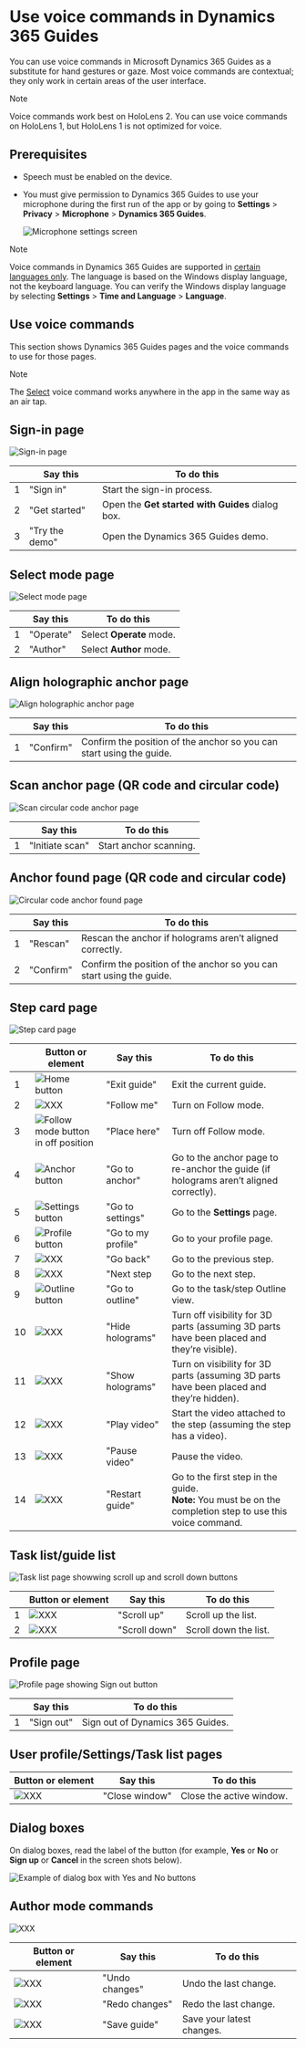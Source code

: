 

# Use voice commands in Dynamics 365 Guides

You can use voice commands in Microsoft Dynamics 365 Guides as a substitute for hand gestures or gaze. Most voice commands are contextual; they only work in certain areas of the user interface. 

>[!NOTE]
>Voice commands work best on HoloLens 2. You can use voice commands on HoloLens 1, but HoloLens 1 is not optimized for voice.  

## Prerequisites

- Speech must be enabled on the device.

- You must give permission to Dynamics 365 Guides to use your microphone during the first run of the app or by going to **Settings** > **Privacy** > **Microphone** > 
**Dynamics 365 Guides**.

    ![Microphone settings screen](media/microphone-permission.PNG "Microphone settings screen")
    
> [!NOTE]
> Voice commands in Dynamics 365 Guides are supported in [certain languages only](https://docs.microsoft.com/dynamics365/mixed-reality/guides/faq#what-languages-is-dynamics-365-guides-available-in). 
The language is based on the Windows display language, not the keyboard language. You can verify the Windows display language by selecting **Settings** > **Time and Language** > 
**Language**.

## Use voice commands

This section shows Dynamics 365 Guides pages and the voice commands to use for those pages.

> [!NOTE]
> The [Select](https://docs.microsoft.com/hololens/hololens-cortana#general-speech-commands) voice command works anywhere in the app in the same way as an air tap. 

## Sign-in page

![Sign-in page](media/voice-sign-in.PNG "Sign-in page")

||Say this|To do this|
|---|-----------------|-------------------------------------------|
|1|"Sign in"|Start the sign-in process.|
|2|"Get started"|Open the **Get started with Guides** dialog box.|
|3|"Try the demo"|Open the Dynamics 365 Guides demo.|

## Select mode page

![Select mode page](media/voice-select-mode.PNG "Select mode page")

||Say this|To do this|
|---|-----------------|-------------------------------------------|
|1|"Operate"|Select **Operate** mode.|
|2|"Author"|Select **Author** mode.|

## Align holographic anchor page

![Align holographic anchor page](media/voice-align-holographic.PNG "Align holographic anchor page")

||Say this|To do this|
|---|-----------------|-------------------------------------------|
|1|"Confirm"|Confirm the position of the anchor so you can start using the guide.|

## Scan anchor page (QR code and circular code)

![Scan circular code anchor page](media/voice-scan-circular.PNG "Scan circular code anchor page")

||Say this|To do this|
|---|-----------------|-------------------------------------------|
|1|"Initiate scan"|Start anchor scanning.|

## Anchor found page (QR code and circular code)

![Circular code anchor found page](media/voice-found-circular.PNG "Circular code anchor found page")

||Say this|To do this|
|---|-----------------|-------------------------------------------|
|1|"Rescan"|Rescan the anchor if holograms aren’t aligned correctly.|
|2|"Confirm"|Confirm the position of the anchor so you can start using the guide.|

## Step card page

![Step card page](media/voice-step-card.PNG "Step card page")

||Button or element|Say this|To do this|
|---|----------|-------------------|-------------------------------------|
|1|![Home button](media/home-button.png "Home button")|"Exit guide"|Exit the current guide.|
|2|![XXX](media/XXX.png "XXX")|"Follow me"|Turn on Follow mode.|
|3|![Follow mode button in off position](media/follow-button.png "Follow mode button in off position")|"Place here"|Turn off Follow mode.|
|4|![Anchor button](media/anchor-button.PNG "Anchor button")|"Go to anchor"|Go to the anchor page to re-anchor the guide (if holograms aren’t aligned correctly).|
|5|![Settings button](media/settings-button.png "Settings button")|"Go to settings"|Go to the **Settings** page.|
|6|![Profile button](media/profile-button.png "Profile button")|"Go to my profile"|Go to your profile page.|
|7|![XXX](media/XXX.png "XXX")|"Go back"|Go to the previous step.|
|8|![XXX](media/XXX.png "XXX")|"Next step|Go to the next step.|
|9|![Outline button](media/outline-button.png "Outline button")|"Go to outline"|Go to the task/step Outline view. ||
|10|![XXX](media/XXX.png "XXX")|"Hide holograms"|Turn off visibility for 3D parts (assuming 3D parts have been placed and they’re visible).|
|11|![XXX](media/XXX.png "XXX")|"Show holograms"|Turn on visibility for 3D parts (assuming 3D parts have been placed and they’re hidden).|
|12|![XXX](media/XXX.png "XXX")|"Play video"|Start the video attached to the step (assuming the step has a video).|
|13|![XXX](media/XXX.png "XXX")|"Pause video"|Pause the video.|
|14|![XXX](media/XXX.png "XXX")|"Restart guide"|Go to the first step in the guide.<br>**Note:** You must be on the completion step to use this voice command.|

## Task list/guide list

![Task list page showwing scroll up and scroll down buttons](media/voice-lists.PNG "ask list page showwing scroll up and scroll down buttons")

||Button or element|Say this|To do this|
|---|----------|-------------------|-------------------------------------|
|1|![XXX](media/XXX.png "XXX")|"Scroll up"|Scroll up the list.|
|2|![XXX](media/XXX.png "XXX")|"Scroll down"|Scroll down the list.|

## Profile page

![Profile page showing Sign out button](media/voice-profile.PNG "Profile page showing Sign out button")

||Say this|To do this|
|---|-----------------|-------------------------------------------|
|1|"Sign out"|Sign out of Dynamics 365 Guides.|

## User profile/Settings/Task list pages

|Button or element|Say this|To do this|
|-----|-------------------|-------------------------------------|
|![XXX](media/XXX.png "XXX")|"Close window"|Close the active window.|

## Dialog boxes 

On dialog boxes, read the label of the button (for example, **Yes** or **No** or **Sign up** or **Cancel** in the screen shots below). 

![Example of dialog box with Yes and No buttons](media/voice-dialog.PNG "Example of dialog page with yes and no buttons")


## Author mode commands

![XXX](media/XXX.PNG "XXX")

|Button or element|Say this|To do this|
|-----|-------------------|-------------------------------------|
|![XXX](media/XXX.png "XXX")|"Undo changes"|Undo the last change.| 
|![XXX](media/XXX.png "XXX")|"Redo changes"|Redo the last change.|
|![XXX](media/XXX.png "XXX")|"Save guide"|Save your latest changes.|


